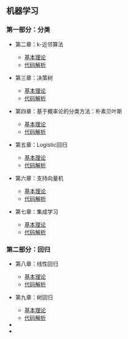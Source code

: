 ## 机器学习

###  第一部分：分类

- 第二章：k-近邻算法
    - [基本理论](https://github.com/TonyJent/myMachineLearning/blob/master/docs/02_k-%E8%BF%91%E9%82%BB%E7%AE%97%E6%B3%95.md)
    - [代码解析](https://github.com/TonyJent/myMachineLearning/tree/master/02_kNN)

- 第三章：决策树

    - [基本理论](https://github.com/TonyJent/myMachineLearning/blob/master/docs/03_%E5%86%B3%E7%AD%96%E6%A0%91.md)
    - [代码解析](https://github.com/TonyJent/myMachineLearning/tree/master/03_DecisionTree)

- 第四章：基于概率论的分类方法：朴素贝叶斯
    - [基本理论](https://github.com/TonyJent/myMachineLearning/blob/master/docs/04_%E5%9F%BA%E4%BA%8E%E6%A6%82%E7%8E%87%E8%AE%BA%E7%9A%84%E5%88%86%E7%B1%BB%E6%96%B9%E6%B3%95%E6%9C%B4%E7%B4%A0%E8%B4%9D%E5%8F%B6%E6%96%AF.md)
    - [代码解析](https://github.com/TonyJent/myMachineLearning/tree/master/04_NaiveBayes)

- 第五章：Logistic回归
    - [基本理论](https://github.com/TonyJent/myMachineLearning/blob/master/docs/05_Logistic%E5%9B%9E%E5%BD%92.md)
    - [代码解析](https://github.com/TonyJent/myMachineLearning/tree/master/05_LogisticRegression)

- 第六章：支持向量机
    - [基本理论](https://github.com/TonyJent/myMachineLearning/blob/master/docs/06_%E6%94%AF%E6%8C%81%E5%90%91%E9%87%8F%E6%9C%BA.md)
    - [代码解析](https://github.com/TonyJent/myMachineLearning/tree/master/06_SVM)

- 第七章：集成学习
  - [基本理论](https://github.com/TonyJent/myMachineLearning/blob/master/docs/07_%E9%9B%86%E6%88%90%E5%AD%A6%E4%B9%A0.md)
  - [代码解析](https://github.com/TonyJent/myMachineLearning/tree/master/07_Ensemble%20Learning)


### 第二部分：回归

- 第八章：线性回归

    - [基本理论](https://github.com/TonyJent/myMachineLearning/blob/master/docs/08_%E7%BA%BF%E6%80%A7%E5%9B%9E%E5%BD%92.md)
    - [代码解析](https://github.com/TonyJent/myMachineLearning/tree/master/08_Linear%20Regression)

- 第九章：树回归

    - [基本理论](https://github.com/TonyJent/myMachineLearning/blob/master/docs/09_%E6%A0%91%E5%9B%9E%E5%BD%92.md)
    - [代码解析](https://github.com/TonyJent/myMachineLearning/tree/master/09_Tree%20Regression)

- 

- 

  ​    

  ​    

  ​    

  ​    





